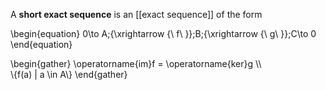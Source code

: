A **short exact sequence** is an [[exact sequence]] of the form

\begin{equation}
0\to A\;{\xrightarrow {\ f\ }}\;B\;{\xrightarrow {\ g\ }}\;C\to 0
\end{equation}

\begin{gather}
\operatorname{im}f  = \operatorname{ker}g  \\\\\
\\{f(a) | a \in A\\}
\end{gather}
